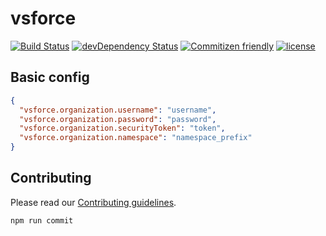 # vsforce

[![Build Status](https://travis-ci.org/coveo/vsforce.svg?branch=master)](https://travis-ci.org/coveo/vsforce)
[![devDependency Status](https://david-dm.org/coveo/vsforce/dev-status.svg)](https://david-dm.org/coveo/vsforce#info=devDependencies)
[![Commitizen friendly](https://img.shields.io/badge/commitizen-friendly-brightgreen.svg)](http://commitizen.github.io/cz-cli/)
[![license](https://img.shields.io/github/license/coveo/vsforce.svg)](https://github.com/coveo/vsforce/blob/master/LICENSE)


## Basic config

```json
{
  "vsforce.organization.username": "username",
  "vsforce.organization.password": "password",
  "vsforce.organization.securityToken": "token",
  "vsforce.organization.namespace": "namespace_prefix"
}
```

## Contributing

Please read our [Contributing guidelines](.github/Contributing.md).

```sh
npm run commit
```
